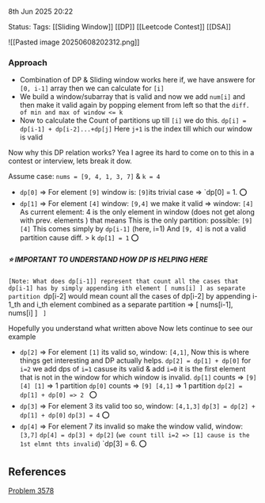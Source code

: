 8th Jun 2025 20:22

Status: 
Tags: [[Sliding Window]]  [[DP]]  [[Leetcode Contest]]  [[DSA]] 


![[Pasted image 20250608202312.png]]

### Approach
* Combination of DP & Sliding window works here if, we have answere for `[0, i-1]` array then we can calculate for `[i]` 
* We build a window/subarray that is valid and now we add `num[i]` and then make it valid again by popping element from left so that the `diff. of min and max of window <= k` 
* Now to calculate the Count of partitions up till `[i]` we do this. 
		`dp[i] = dp[i-1] + dp[i-2]...+dp[j]`   Here `j+1` is the index till which our window is valid

Now why this DP relation works? Yea I agree its hard to come on to this in a contest or interview, lets break it dow.

Assume case: `nums = [9, 4, 1, 3, 7]`  &   `k = 4`  
* `dp[0]` => For element `[9]` window is: `[9]`its trivial case => 
		`dp[0] = 1.  ⭕️
*  `dp[1]`  => For element `[4]` window: `[9,4]` we make it valid => window: `[4]`
		As current element: 4 is the only element in window (does not get along with prev. elements ) that means
		This is the only partition: possible: `[9] [4]` This comes simply by `dp[i-1]` (here, i=1)
		And `[9, 4]` is not a valid partition cause diff. > k
		`dp[1] = 1`   ⭕️

##### ⭐️ IMPORTANT TO UNDERSTAND HOW DP IS HELPING HERE
`[Note: What does dp[i-1]] represent that count all the cases that dp[i-1] has by simply appending ith element [ nums[i] ] as separate partition
	`dp[i-2] would mean count all the cases of dp[i-2] by appending i-1_th and i_th element combined as a separate partition => [ nums[i-1], nums[i] ] `
]`

Hopefully you understand what written above Now lets continue to see our example

* `dp[2]` => For element `[1]` its valid so, window: `[4,1]`, Now this is where things get interesting and DP actually helps.
		`dp[2] = dp[1] + dp[0]`  for `i=2` we add dps of `i=1` casuse its valid 
		& add `i=0` it is the first element that is not in the window for which window is invalid.
		`dp[1]` counts => `[9] [4] [1]`   => 1 partition
		`dp[0]` counts => `[9] [4,1]`       => 1 partition
		`dp[2] = dp[1] + dp[0] => 2 `  ⭕️
* `dp[3]`  => For element 3 its valid too so, window: `[4,1,3]` 
		`dp[3] = dp[2] + dp[1] + dp[0]`
		`dp[3] = 4`   ⭕️
*  `dp[4]`  => For element 7 its invalid so make the window valid, window: `[3,7]` 
		`dp[4] = dp[3] + dp[2]`   (`we count till i=2 => [1] cause is the 1st elmnt thts invalid`)
		`dp[3] = 6.  ⭕️



## References
[Problem 3578](https://leetcode.com/problems/count-partitions-with-max-min-difference-at-most-k/description/)
